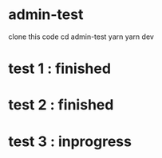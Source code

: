 # admin-test
clone this code
cd admin-test
yarn
yarn dev

# test 1 : finished
# test 2 : finished
# test 3 : inprogress
